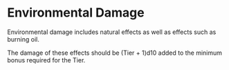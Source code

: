 # Environmental Damage

Environmental damage includes natural effects as well as effects such as burning oil.

The damage of these effects should be (Tier + 1)d10 added to the minimum bonus required for the Tier.
